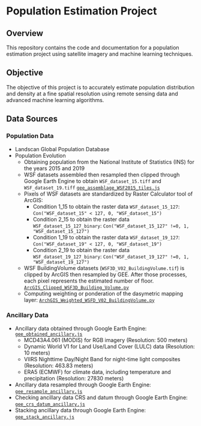 # Population Estimation Project

## Overview
This repository contains the code and documentation for a population estimation project using satellite imagery and machine learning techniques.

## Objective
The objective of this project is to accurately estimate population distribution and density at a fine spatial resolution using remote sensing data and advanced machine learning algorithms.

## Data Sources
### Population Data 
- Landscan Global Population Database
- Population Evolution
  - Obtaining population from the National Institute of Statistics (INS) for the years 2015 and 2019
  - WSF datasets assembled then resampled then clipped through Google Earth Engine to obtain `WSF_dataset_15.tiff` and `WSF_dataset_19.tiff` [`gee_assemblage_WSF2015_tiles.js`](link)
  - Pixels of WSF datasets are standardized by Raster Calculator tool of ArcGIS:
    - Condition 1_15 to obtain the raster data `WSF_dataset_15_127`: `Con("WSF_dataset_15" < 127, 0, "WSF_dataset_15")`
    - Condition 2_15 to obtain the raster data `WSF_dataset_15_127_binary`: `Con("WSF_dataset_15_127" !=0, 1, "WSF_dataset_15_127")`
    - Condition 1_19 to obtain the raster data `WSF_dataset_19_127`: `Con("WSF_dataset_19" < 127, 0, "WSF_dataset_19")`
    - Condition 2_19 to obtain the raster data `WSF_dataset_19_127_binary`: `Con("WSF_dataset_19_127" !=0, 1, "WSF_dataset_19_127")`
  - WSF BuildingVolume datasets (`WSF3D_V02_BuildingVolume.tif`) is clipped by ArcGIS then resampled by GEE. After those processes, each pixel represents the estimated number of floor. [`ArcGIS_Clipped_WSF3D_Building_Volume.py`](link)
  - Computing weighting or ponderation of the dasymetric mapping layer: [`ArchGIS_Weighted_WSFD_V02_BuildingVolume.py`](link)

### Ancillary Data 
- Ancillary data obtained through Google Earth Engine: [`gee_obtained_ancillary.js`](link)
  - MCD43A4.061 (MODIS) for RGB imagery (Resolution: 500 meters)
  - Dynamic World V1 for Land Use/Land Cover (LULC) data (Resolution: 10 meters)
  - VIIRS Nighttime Day/Night Band for night-time light composites (Resolution: 463.83 meters)
  - ERA5 (ECMWF) for climate data, including temperature and precipitation (Resolution: 27830 meters)
- Ancillary data resampled through Google Earth Engine: [`gee_resample_ancillary.js`](link)
- Checking ancillary data CRS and datum through Google Earth Engine: [`gee_crs_datum_ancillary.js`](link)
- Stacking ancillary data through Google Earth Engine: [`gee_stack_ancillary.js`](link)
